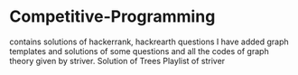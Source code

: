 # Competitive-Programming
contains solutions of hackerrank, hackrearth questions
I have added graph templates and solutions of some questions and all the codes of graph theory given by striver.
Solution of Trees Playlist of striver
